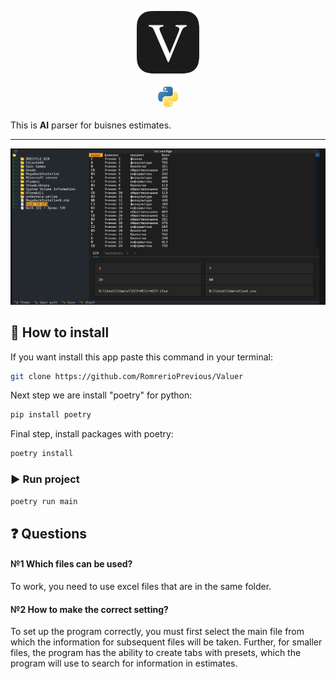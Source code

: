 
<p align="center">
<img src="https://github.com/RomrerioPrevious/Valuer/blob/main/screenshots/logo.png" alt="Valuer" width="100" height="100"/>

</p>

<p align="center">
<img src="https://raw.githubusercontent.com/devicons/devicon/master/icons/python/python-original.svg" alt="python" width="40" height="40"/>

</p>


This is __AI__ parser for buisnes estimates.

---

![Valuer](https://github.com/RomrerioPrevious/Valuer/blob/main/screenshots/screen.png)

## 🔧 How to install

If you want install this app paste this command in your terminal:

```bash
git clone https://github.com/RomrerioPrevious/Valuer
```

Next step we are install "poetry" for python:

```bash
pip install poetry
```

Final step, install packages with poetry:

```bash
poetry install
```

### ▶️ Run project

```bash
poetry run main
```

## ❓ Questions

#### №1 Which files can be used?
To work, you need to use excel files that are in the same folder.

#### №2 How to make the correct setting?
To set up the program correctly, you must first select the main file from which the information for subsequent files will be taken. Further, for smaller files, the program has the ability to create tabs with presets, which the program will use to search for information in estimates.
